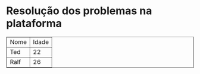 <h1>Resolução dos problemas na plataforma</h1>

<table border="1">
    <tr>
        <td>Nome</td>
        <td>Idade</td>
    </tr>
    <tr>
        <td>Ted</td>
        <td>22</td>
    </tr>
    <tr>
        <td>Ralf</td>
        <td>26</td>
    </tr>
</table>